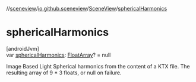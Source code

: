 //[sceneview](../../../index.md)/[io.github.sceneview](../index.md)/[SceneView](index.md)/[sphericalHarmonics](spherical-harmonics.md)

# sphericalHarmonics

[androidJvm]\
var [sphericalHarmonics](spherical-harmonics.md): [FloatArray](https://kotlinlang.org/api/latest/jvm/stdlib/kotlin/-float-array/index.html)? = null

Image Based Light Spherical harmonics from the content of a KTX file. The resulting array of 9 * 3 floats, or null on failure.
